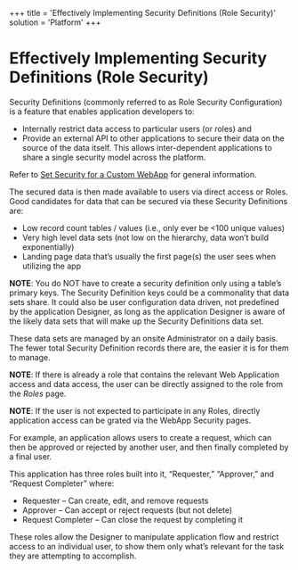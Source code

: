 +++
title = 'Effectively Implementing Security Definitions (Role Security)'
solution = 'Platform'
+++

# Effectively Implementing Security Definitions (Role Security)

Security Definitions (commonly referred to as Role Security
Configuration) is a feature that enables application developers to:

  - Internally restrict data access to particular users (or roles) and
  - Provide an external API to other applications to secure their data
    on the source of the data itself. This allows inter-dependent
    applications to share a single security model across the platform.

Refer to [Set Security for a Custom
WebApp](Set_Security_for_a_WebApp) for general information.

The secured data is then made available to users via direct access or
Roles. Good candidates for data that can be secured via these Security
Definitions are:

  - Low record count tables / values (i.e., only ever be \<100 unique
    values)
  - Very high level data sets (not low on the hierarchy, data won’t
    build exponentially)
  - Landing page data that’s usually the first page(s) the user sees
    when utilizing the app

**NOTE**: You do NOT have to create a security definition only using a
table’s primary keys. The Security Definition keys could be a
commonality that data sets share. It could also be user configuration
data driven, not predefined by the application Designer, as long as the
application Designer is aware of the likely data sets that will make up
the Security Definitions data set.

These data sets are managed by an onsite Administrator on a daily basis.
The fewer total Security Definition records there are, the easier it is
for them to manage.

**NOTE**: If there is already a role that contains the relevant Web
Application access and data access, the user can be directly assigned to
the role from the *Roles* page.

**NOTE**: If the user is not expected to participate in any Roles,
directly application access can be grated via the WebApp Security pages.

For example, an application allows users to create a request, which can
then be approved or rejected by another user, and then finally completed
by a final user.

This application has three roles built into it, “Requester,” “Approver,”
and “Request Completer” where:

  - Requester – Can create, edit, and remove requests
  - Approver – Can accept or reject requests (but not delete)
  - Request Completer – Can close the request by completing it

These roles allow the Designer to manipulate application flow and
restrict access to an individual user, to show them only what’s relevant
for the task they are attempting to accomplish.
